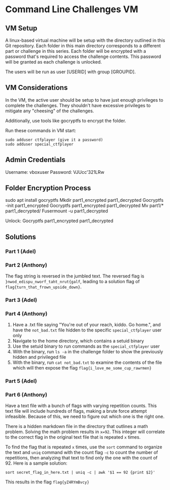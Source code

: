 # Command Line Challenges VM

## VM Setup
A linux-based virtual machine will be setup with the directory outlined in this Git repository. Each folder in this main directory corresponds to a different part or challenge in this series. Each folder will be encrypted with a password that's required to access the challenge contents. This password will be granted as each challenge is unlocked.

The users will be run as user [USERID] with group [GROUPID]. 

## VM Considerations
In the VM, the active user should be setup to have just enough privileges to complete the challenges. They shouldn't have excessive privileges to mitigate any "cheesing" of the challenges.

Additionally, use tools like gocryptfs to encrypt the folder.

Run these commands in VM start:
```
sudo adduser ctfplayer (give it a password)
sudo adduser special_ctfplayer
```

## Admin Credentials
Username: vboxuser
Password: VJUcc'321LRw

## Folder Encryption Process
sudo apt install gocryptfs
Mkdir part1_encrypted part1_decrypted
Gocryptfs -init part1_encrypted
Gocryptfs part1_encrypted part1_decrypted
Mv part1/* part1_decrypted/
Fusermount -u part1_decrypted

Unlock:
Gocryptfs part1_encrypted part1_decrypted

## Solutions
### Part 1 (Adel)

### Part 2 (Anthony)
The flag string is reversed in the jumbled text. 
The reversed flag is `}nwod_edispu_nworf_taht_nrut{galf`, leading to a solution flag of `flag{turn_that_frown_upside_down}`.

### Part 3 (Adel)

### Part 4 (Anthony)
1. Have a .txt file saying "You're out of your reach, kiddo. Go home.", and have the `not_bad.txt` file hidden to the specific `special_ctfplayer` user only
2. Navigate to the home directory, which contains a setuid binary
3. Use the setuid binary to run commands as the `special_ctfplayer` user
4. With the binary, run `ls -a` in the challenge folder to show the previously hidden and privileged file
5. With the binary, run `cat not_bad.txt` to examine the contents of the file which will then expose the flag `flag{i_love_me_some_cup_rawrmen}`

### Part 5 (Adel)

### Part 6 (Anthony)
Have a text file with a bunch of flags with varying repetition counts. This text file will include hundreds of flags, making a brute force attempt infeasible. Because of this, we need to figure out which one is the right one.

There is a hidden markdown file in the directory that outlines a math problem. Solving the math problem results in `x=92`. This integer will correlate to the correct flag in the original text file that is repeated `x` times.

To find the flag that is repeated `x` times, use the `sort` command to organize the text and `uniq` command with the count flag `-c` to count the number of repetitions, then analyzing that text to find only the one with the count of 92. Here is a sample solution:
```
sort secret_flag_in_here.txt | uniq -c | awk '$1 == 92 {print $2}'
```
This results in the flag `flag{yZ4RYmBvcy}`


